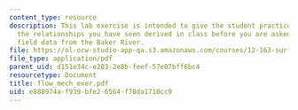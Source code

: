 ```yaml
---
content_type: resource
description: This lab exercise is intended to give the student practice working with
  the relationships you have seen derived in class before you are asked to analyze
  field data from the Baker River.
file: https://ol-ocw-studio-app-qa.s3.amazonaws.com/courses/12-163-surface-processes-and-landscape-evolution-fall-2004/e888974af939bfe26564f78da1710cc9_flow_mech_exer.pdf
file_type: application/pdf
parent_uid: d151e34c-e283-2e8b-feef-57e07bff6bc4
resourcetype: Document
title: flow_mech_exer.pdf
uid: e888974a-f939-bfe2-6564-f78da1710cc9
---
```

